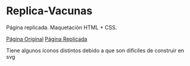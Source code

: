# Replica-Vacunas
Página replicada. Maquetación HTML + CSS.

[Página Original](https://github.com/LaunchX-InnovaccionVirtual/FrontEnd-Mision/blob/main/03%20-%20CSS/practica/landingVacunaci%C3%B3n.png)
[Página Replicada](https://alemango.github.io/Replica-Vacunas)

Tiene algunos iconos distintos debido a que son difíciles de construir en svg
